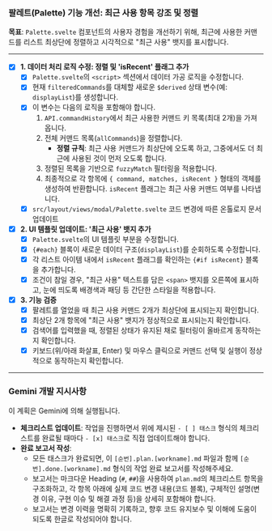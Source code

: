### 팔레트(Palette) 기능 개선: 최근 사용 항목 강조 및 정렬

**목표**: `Palette.svelte` 컴포넌트의 사용자 경험을 개선하기 위해, 최근에 사용한 커맨드를 리스트 최상단에 정렬하고 시각적으로 "최근 사용" 뱃지를 표시합니다.

---

- [x] **1. 데이터 처리 로직 수정: 정렬 및 'isRecent' 플래그 추가**
    - [x] `Palette.svelte`의 `<script>` 섹션에서 데이터 가공 로직을 수정합니다.
    - [x] 현재 `filteredCommands`를 대체할 새로운 `$derived` 상태 변수(예: `displayList`)를 생성합니다.
    - [x] 이 변수는 다음의 로직을 포함해야 합니다.
        1.  `API.commandHistory`에서 최근 사용한 커맨드 키 목록(최대 2개)을 가져옵니다.
        2.  전체 커맨드 목록(`allCommands`)을 정렬합니다.
            -   **정렬 규칙**: 최근 사용 커맨드가 최상단에 오도록 하고, 그중에서도 더 최근에 사용된 것이 먼저 오도록 합니다.
        3.  정렬된 목록을 기반으로 `fuzzyMatch` 필터링을 적용합니다.
        4.  최종적으로 각 항목에 `{ command, matches, isRecent }` 형태의 객체를 생성하여 반환합니다. `isRecent` 플래그는 최근 사용 커맨드 여부를 나타냅니다.
    - [x] `src/layout/views/modal/Palette.svelte` 코드 변경에 따른 온톨로지 문서 업데이트

- [x] **2. UI 템플릿 업데이트: '최근 사용' 뱃지 추가**
    - [x] `Palette.svelte`의 UI 템플릿 부분을 수정합니다.
    - [x] `{#each}` 블록이 새로운 데이터 구조(`displayList`)를 순회하도록 수정합니다.
    - [x] 각 리스트 아이템 내에서 `isRecent` 플래그를 확인하는 `{#if isRecent}` 블록을 추가합니다.
    - [x] 조건이 참일 경우, "최근 사용" 텍스트를 담은 `<span>` 뱃지를 오른쪽에 표시하고, 눈에 띄도록 배경색과 패딩 등 간단한 스타일을 적용합니다.

- [x] **3. 기능 검증**
    - [x] 팔레트를 열었을 때 최근 사용 커맨드 2개가 최상단에 표시되는지 확인합니다.
    - [x] 최상단 2개 항목에 "최근 사용" 뱃지가 정상적으로 표시되는지 확인합니다.
    - [x] 검색어를 입력했을 때, 정렬된 상태가 유지된 채로 필터링이 올바르게 동작하는지 확인합니다.
    - [x] 키보드(위/아래 화살표, Enter) 및 마우스 클릭으로 커맨드 선택 및 실행이 정상적으로 동작하는지 확인합니다.

---
### **Gemini 개발 지시사항**

이 계획은 Gemini에 의해 실행됩니다.

- **체크리스트 업데이트**: 작업을 진행하면서 위에 제시된 `- [ ] 태스크` 형식의 체크리스트를 완료될 때마다 `- [x] 태스크`로 직접 업데이트해야 합니다.
- **완료 보고서 작성**:
  - 모든 태스크가 완료되면, 이 `[순번].plan.[workname].md` 파일과 함께 `[순번].done.[workname].md` 형식의 작업 완료 보고서를 작성해주세요.
  - 보고서는 마크다운 Heading (`#`, `##`)을 사용하여 `plan.md`의 체크리스트 항목을 구조화하고, 각 항목 아래에 실제 코드 변경 내용(코드 블록), 구체적인 설명(변경 이유, 구현 이슈 및 해결 과정 등)을 상세히 포함해야 합니다.
  - 보고서는 변경 이력을 명확히 기록하고, 향후 코드 유지보수 및 이해에 도움이 되도록 한글로 작성되어야 합니다.
